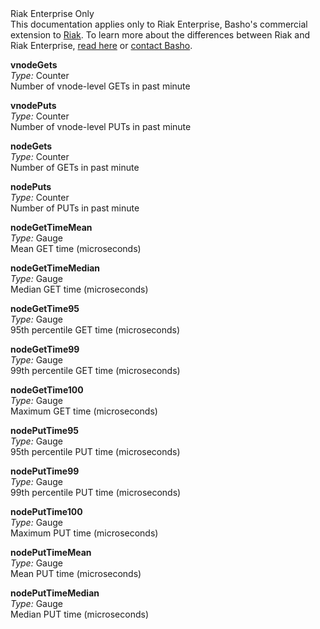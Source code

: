 <div class="info"><div class="title">Riak Enterprise Only</div>This documentation applies only to Riak Enterprise, Basho's commercial extension to <a href="http://wiki.basho.com/Riak.html">Riak</a>. To learn more about the differences between Riak and Riak Enterprise, <a href="http://basho.com/products/riak-overview/">read here</a> or <a href="http://info.basho.com/Wiki_Contact.html">contact Basho</a>.</div>

**vnodeGets**  
*Type:* Counter  
Number of vnode-level GETs in past minute

**vnodePuts**  
*Type:* Counter  
Number of vnode-level PUTs in past minute

**nodeGets**  
*Type:* Counter  
Number of GETs in past minute

**nodePuts**  
*Type:* Counter  
Number of PUTs in past minute

**nodeGetTimeMean**  
*Type:* Gauge  
Mean GET time (microseconds)

**nodeGetTimeMedian**  
*Type:* Gauge  
Median GET time (microseconds)

**nodeGetTime95**  
*Type:* Gauge  
95th percentile GET time (microseconds)

**nodeGetTime99**  
*Type:* Gauge  
99th percentile GET time (microseconds)

**nodeGetTime100**  
*Type:* Gauge  
Maximum GET time (microseconds)

**nodePutTime95**  
*Type:* Gauge  
95th percentile PUT time (microseconds)

**nodePutTime99**  
*Type:* Gauge  
99th percentile PUT time (microseconds)

**nodePutTime100**  
*Type:* Gauge  
Maximum PUT time (microseconds)

**nodePutTimeMean**  
*Type:* Gauge  
Mean PUT time (microseconds)

**nodePutTimeMedian**  
*Type:* Gauge  
Median PUT time (microseconds)
